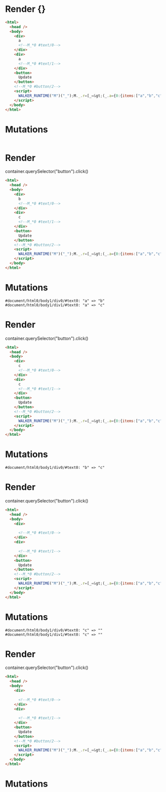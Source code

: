 # Render {}
```html
<html>
  <head />
  <body>
    <div>
      a
      <!--M_*0 #text/0-->
    </div>
    <div>
      a
      <!--M_*0 #text/1-->
    </div>
    <button>
      Update
    </button>
    <!--M_*0 #button/2-->
    <script>
      WALKER_RUNTIME("M")("_");M._.r=[_=&gt;(_.a={0:{items:["a","b","c"],index:0}}),0,"__tests__/template.marko_0_items_index",0];M._.w()
    </script>
  </body>
</html>
```

# Mutations
```

```


# Render 
container.querySelector("button").click()

```html
<html>
  <head />
  <body>
    <div>
      b
      <!--M_*0 #text/0-->
    </div>
    <div>
      c
      <!--M_*0 #text/1-->
    </div>
    <button>
      Update
    </button>
    <!--M_*0 #button/2-->
    <script>
      WALKER_RUNTIME("M")("_");M._.r=[_=&gt;(_.a={0:{items:["a","b","c"],index:0}}),0,"__tests__/template.marko_0_items_index",0];M._.w()
    </script>
  </body>
</html>
```

# Mutations
```
#document/html0/body1/div0/#text0: "a" => "b"
#document/html0/body1/div1/#text0: "a" => "c"
```


# Render 
container.querySelector("button").click()

```html
<html>
  <head />
  <body>
    <div>
      c
      <!--M_*0 #text/0-->
    </div>
    <div>
      c
      <!--M_*0 #text/1-->
    </div>
    <button>
      Update
    </button>
    <!--M_*0 #button/2-->
    <script>
      WALKER_RUNTIME("M")("_");M._.r=[_=&gt;(_.a={0:{items:["a","b","c"],index:0}}),0,"__tests__/template.marko_0_items_index",0];M._.w()
    </script>
  </body>
</html>
```

# Mutations
```
#document/html0/body1/div0/#text0: "b" => "c"
```


# Render 
container.querySelector("button").click()

```html
<html>
  <head />
  <body>
    <div>
      ‍
      <!--M_*0 #text/0-->
    </div>
    <div>
      ‍
      <!--M_*0 #text/1-->
    </div>
    <button>
      Update
    </button>
    <!--M_*0 #button/2-->
    <script>
      WALKER_RUNTIME("M")("_");M._.r=[_=&gt;(_.a={0:{items:["a","b","c"],index:0}}),0,"__tests__/template.marko_0_items_index",0];M._.w()
    </script>
  </body>
</html>
```

# Mutations
```
#document/html0/body1/div0/#text0: "c" => "‍"
#document/html0/body1/div1/#text0: "c" => "‍"
```


# Render 
container.querySelector("button").click()

```html
<html>
  <head />
  <body>
    <div>
      ‍
      <!--M_*0 #text/0-->
    </div>
    <div>
      ‍
      <!--M_*0 #text/1-->
    </div>
    <button>
      Update
    </button>
    <!--M_*0 #button/2-->
    <script>
      WALKER_RUNTIME("M")("_");M._.r=[_=&gt;(_.a={0:{items:["a","b","c"],index:0}}),0,"__tests__/template.marko_0_items_index",0];M._.w()
    </script>
  </body>
</html>
```

# Mutations
```

```